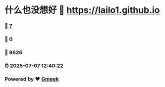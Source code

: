 # 什么也没想好 :link: https://lailo1.github.io 
### :page_facing_up: [7](https://lailo1.github.io/tag.html) 
### :speech_balloon: 0 
### :hibiscus: 9626 
### :alarm_clock: 2025-07-07 12:40:22 
### Powered by :heart: [Gmeek](https://github.com/Meekdai/Gmeek)
